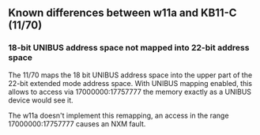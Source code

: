 ## Known differences between w11a and KB11-C (11/70)

### 18-bit UNIBUS address space not mapped into 22-bit address space

The 11/70 maps the 18 bit UNIBUS address space into the upper part of
the 22-bit extended mode address space. With UNIBUS mapping enabled, this
allows to access via 17000000:17757777 the memory exactly as a UNIBUS
device would see it.

The w11a doesn't implement this remapping, an access in the range
17000000:17757777 causes an NXM fault.
